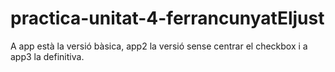 # practica-unitat-4-ferrancunyatEljust
A app està la versió bàsica, app2 la versió sense centrar el checkbox i a app3 la definitiva.
